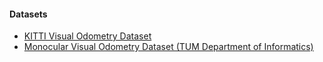 #### Datasets
- [KITTI Visual Odometry Dataset](http://www.cvlibs.net/datasets/kitti/eval_odometry.php)
- [Monocular Visual Odometry Dataset (TUM Department of Informatics)](https://vision.in.tum.de/data/datasets/mono-dataset)